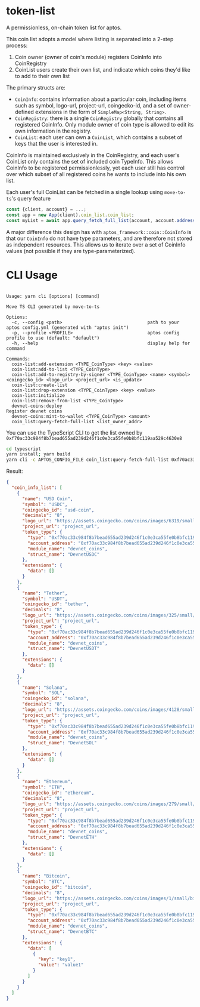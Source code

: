 # token-list

A permissionless, on-chain token list for aptos.

This coin list adopts a model where listing is separated into a 2-step process:
1. Coin owner (owner of coin's module) registers CoinInfo into CoinRegistry
2. CoinList users create their own list, and indicate which coins they'd like to add to their own list

The primary structs are:
- `CoinInfo`: contains information about a particular coin, including items such as symbol, logo-url, project-url,
  coingecko-id, and a set of owner-defined extensions in the form of `SimpleMap<String, String>`.
- `CoinRegistry`: there is a single `CoinRegistry` globally that contains all registered CoinInfo. Only module owner of
  coin type is allowed to edit its own information in the registry.
- `CoinList`: each user can own a `CoinList`, which contains a subset of keys that the user is interested in.

CoinInfo is maintained exclusively in the CoinRegistry, and each user's CoinList only contains the set of included coin
TypeInfo. This allows CoinInfo to be registered permissionlessly, yet each user still has control over which subset of
all registered coins he wants to include into his own list.

Each user's full CoinList can be fetched in a single lookup using `move-to-ts`'s query feature
```typescript
const {client, account} = ...;
const app = new App(client).coin_list.coin_list;
const myList = await app.query_fetch_full_list(account, account.address(), []);
```

A major difference this design has with `aptos_framework::coin::CoinInfo` is that our `CoinInfo` do not have type
parameters, and are therefore not stored as independent resources. This allows us to iterate over a set of CoinInfo
values (not possible if they are type-parameterized).


# CLI Usage
```

Usage: yarn cli [options] [command]

Move TS CLI generated by move-to-ts

Options:
  -c, --config <path>                                path to your aptos config.yml (generated with "aptos init")
  -p, --profile <PROFILE>                            aptos config profile to use (default: "default")
  -h, --help                                         display help for command

Commands:
  coin-list:add-extension <TYPE_CoinType> <key> <value>
  coin-list:add-to-list <TYPE_CoinType>
  coin-list:add-to-registry-by-signer <TYPE_CoinType> <name> <symbol> <coingecko_id> <logo_url> <project_url> <is_update>
  coin-list:create-list
  coin-list:drop-extension <TYPE_CoinType> <key> <value>
  coin-list:initialize
  coin-list:remove-from-list <TYPE_CoinType>
  devnet-coins:deploy                                          Register devnet coins
  devnet-coins:mint-to-wallet <TYPE_CoinType> <amount>
  coin_list:query-fetch-full-list <list_owner_addr>
```

You can use the TypeScript CLI to get the list owned by `0xf70ac33c984f8b7bead655ad239d246f1c0e3ca55fe0b8bfc119aa529c4630e8`

```bash
cd typescript
yarn install; yarn build
yarn cli -c APTOS_CONFIG_FILE coin_list:query-fetch-full-list 0xf70ac33c984f8b7bead655ad239d246f1c0e3ca55fe0b8bfc119aa529c4630e8
```

Result:

```json
{
  "coin_info_list": [
    {
      "name": "USD Coin",
      "symbol": "USDC",
      "coingecko_id": "usd-coin",
      "decimals": "8",
      "logo_url": "https://assets.coingecko.com/coins/images/6319/small/USD_Coin_icon.png?1547042389",
      "project_url": "project_url",
      "token_type": {
        "type": "0xf70ac33c984f8b7bead655ad239d246f1c0e3ca55fe0b8bfc119aa529c4630e8::devnet_coins::DevnetUSDC",
        "account_address": "0xf70ac33c984f8b7bead655ad239d246f1c0e3ca55fe0b8bfc119aa529c4630e8",
        "module_name": "devnet_coins",
        "struct_name": "DevnetUSDC"
      },
      "extensions": {
        "data": []
      }
    },
    {
      "name": "Tether",
      "symbol": "USDT",
      "coingecko_id": "tether",
      "decimals": "8",
      "logo_url": "https://assets.coingecko.com/coins/images/325/small/Tether-logo.png?1598003707",
      "project_url": "project_url",
      "token_type": {
        "type": "0xf70ac33c984f8b7bead655ad239d246f1c0e3ca55fe0b8bfc119aa529c4630e8::devnet_coins::DevnetUSDT",
        "account_address": "0xf70ac33c984f8b7bead655ad239d246f1c0e3ca55fe0b8bfc119aa529c4630e8",
        "module_name": "devnet_coins",
        "struct_name": "DevnetUSDT"
      },
      "extensions": {
        "data": []
      }
    },
    {
      "name": "Solana",
      "symbol": "SOL",
      "coingecko_id": "solana",
      "decimals": "8",
      "logo_url": "https://assets.coingecko.com/coins/images/4128/small/solana.png?1640133422",
      "project_url": "project_url",
      "token_type": {
        "type": "0xf70ac33c984f8b7bead655ad239d246f1c0e3ca55fe0b8bfc119aa529c4630e8::devnet_coins::DevnetSOL",
        "account_address": "0xf70ac33c984f8b7bead655ad239d246f1c0e3ca55fe0b8bfc119aa529c4630e8",
        "module_name": "devnet_coins",
        "struct_name": "DevnetSOL"
      },
      "extensions": {
        "data": []
      }
    },
    {
      "name": "Ethereum",
      "symbol": "ETH",
      "coingecko_id": "ethereum",
      "decimals": "8",
      "logo_url": "https://assets.coingecko.com/coins/images/279/small/ethereum.png?1595348880",
      "project_url": "project_url",
      "token_type": {
        "type": "0xf70ac33c984f8b7bead655ad239d246f1c0e3ca55fe0b8bfc119aa529c4630e8::devnet_coins::DevnetETH",
        "account_address": "0xf70ac33c984f8b7bead655ad239d246f1c0e3ca55fe0b8bfc119aa529c4630e8",
        "module_name": "devnet_coins",
        "struct_name": "DevnetETH"
      },
      "extensions": {
        "data": []
      }
    },
    {
      "name": "Bitcoin",
      "symbol": "BTC",
      "coingecko_id": "bitcoin",
      "decimals": "8",
      "logo_url": "https://assets.coingecko.com/coins/images/1/small/bitcoin.png?1547033579",
      "project_url": "project_url",
      "token_type": {
        "type": "0xf70ac33c984f8b7bead655ad239d246f1c0e3ca55fe0b8bfc119aa529c4630e8::devnet_coins::DevnetBTC",
        "account_address": "0xf70ac33c984f8b7bead655ad239d246f1c0e3ca55fe0b8bfc119aa529c4630e8",
        "module_name": "devnet_coins",
        "struct_name": "DevnetBTC"
      },
      "extensions": {
        "data": [
          {
            "key": "key1",
            "value": "value1"
          }
        ]
      }
    }
  ]
}
```
